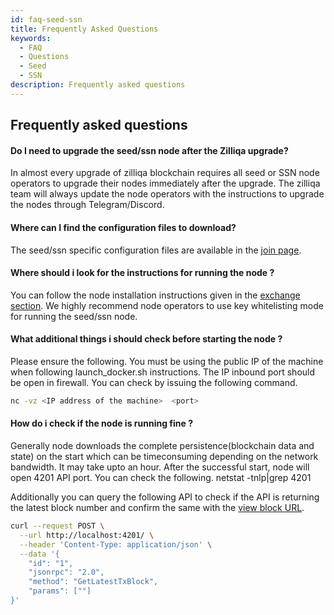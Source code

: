```yaml
---
id: faq-seed-ssn
title: Frequently Asked Questions
keywords:
  - FAQ
  - Questions
  - Seed
  - SSN
description: Frequently asked questions
---
```


## Frequently asked questions

<!-- markdownlint-disable MD001 -->

#### Do I need to upgrade the seed/ssn node after the Zilliqa upgrade?

In almost every upgrade of zilliqa blockchain requires all seed or SSN node operators to upgrade their nodes immediately after the upgrade. The zilliqa team will always update the node operators with the instructions to upgrade the nodes through Telegram/Discord.

#### Where can I find the configuration files to download?

The seed/ssn specific configuration files are available in the [join page](https://mainnet-join.zilliqa.com/).

#### Where should i look for the instructions for running the node ?

You can follow the node installation instructions given in the [exchange section](http://localhost/exchanges/exchange-integration/getting-started/exchange-introduction/).
We highly recommend node operators to use key whitelisting mode for running the seed/ssn node.

#### What additional things i should check before starting the node ?

Please ensure the following.
You must be using the public IP of the machine when following launch_docker.sh instructions.
The IP inbound port should be open in firewall. You can check by issuing the following command.

```sh
nc -vz <IP address of the machine>  <port>
```

#### How do i check if the node is running fine ?

Generally node downloads the complete persistence(blockchain data and state) on the start which can be timeconsuming depending on the network bandwidth. It may take upto an hour. After the successful start, node will open 4201 API port. You can check the following.
netstat -tnlp|grep 4201

Additionally you can query the following API to check if the API is returning the latest block number and confirm the same with the [view block URL](https://viewblock.io/zilliqa).

```sh
curl --request POST \
  --url http://localhost:4201/ \
  --header 'Content-Type: application/json' \
  --data '{
    "id": "1",
    "jsonrpc": "2.0",
    "method": "GetLatestTxBlock",
    "params": [""]
}'
```
